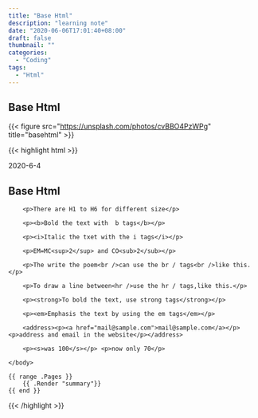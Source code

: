 ```yaml
---
title: "Base Html"
description: "learning note"
date: "2020-06-06T17:01:40+08:00"
draft: false
thumbnail: ""
categories:
  - "Coding"
tags:
  - "Html"
---
```

## Base Html

{{< figure src="https://unsplash.com/photos/cvBBO4PzWPg" title="basehtml" >}}

{{< highlight html >}}
<section id="main">
  <div>
  
   <!DOCTYPE html>
<html>
    <head>
        <meta charset="utf-8">
        <meta name="viewport" content="width=device-width, initial-scale=1">
        2020-6-4
    </head>
    <title>Base Html</title>
    <body>
        <h1>Base Html</h1> 

        <p>There are H1 to H6 for different size</p>

        <p><b>Bold the text with  b tags</b></p>

        <p><i>Italic the txet with the i tags</i></p>

        <p>EM=MC<sup>2</sup> and CO<sub>2</sub></p>

        <p>The write the poem<br />can use the br / tags<br />like this.</p>

        <p>To draw a line between<hr />use the hr / tags,like this.</p>

        <p><strong>To bold the text, use strong tags</strong></p>

        <p><em>Emphasis the text by using the em tags</em></p>

        <address><p><a href="mail@sample.com">mail@sample.com</a></p><p>address and email in the website</p></address>

        <p><s>was 100</s></p> <p>now only 70</p>
    
    </body>
    
</html>

    {{ range .Pages }}
        {{ .Render "summary"}}
    {{ end }}
  </div>
</section>
{{< /highlight >}}